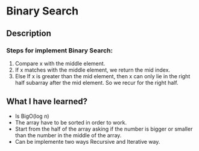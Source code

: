 # Binary Search
## Description
### Steps for implement Binary Search:
1. Compare x with the middle element.
2. If x matches with the middle element, we return the mid index.
3. Else If x is greater than the mid element, then x can only lie in the right half subarray after the mid element. So we recur for the right half.
## What I have learned?
- Is BigO(log n)
- The array have to be sorted in order to work.
- Start from the half of the array asking if the number is bigger or smaller than the number in the middle of the array.
- Can be implemente two ways Recursive and Iterative way.
